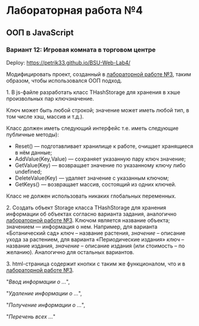 # Лабораторная работа №4

## ООП в JavaScript

### Вариант 12: Игровая комната в торговом центре

Deploy: https://petrik33.github.io/BSU-Web-Lab4/

Модифицировать проект, созданный в [лабораторной работе №3](https://github.com/petrik33/BSU-Web-Lab3), таким образом, чтобы использовался ООП подход.

1\. В js-файле разработать класс THashStorage для хранения в хэше произвольных пар ключ­значение.

Ключ может быть любой строкой; значение может иметь любой тип, в том числе хэш, массив и т.д.).

Класс должен иметь следующий интерфейс т.е. иметь следующие публичные методы):

* Reset() — подготавливает хранилище к работе, очищает хранящиеся в нём данные;
* AddValue(Key,Value) — сохраняет указанную пару ключ значение;
* GetValue(Key) — возвращает значение по указанному ключу либо undefined;
* DeleteValue(Key) — удаляет значение с указанным ключом;
* GetKeys() — возвращает массив, состоящий из одних ключей.

Класс не должен использовать никаких глобальных переменных.

2\. Создать объект Storage класса THashStorage для хранения информации об объектах согласно варианта задания, аналогично [лабораторной работе №3](https://github.com/petrik33/BSU-Web-Lab3). Ключом является название объекта; значением — информация о нем. Например, для варианта «Ботанический сад» *ключ* – название растения, *значение* – описание ухода за растением, для варианта «Периодические издания» *ключ* – название издания, *значение* – описание издания (или стоимость – по желанию). Аналогично для остальных вариантов.

3\. html-страница содержит кнопки с таким же функционалом, что и в [лабораторной работе №3](https://github.com/petrik33/BSU-Web-Lab3).

"*Ввод информации о …*",

"*Удаление информации о …*",

"*Получение информации о …*",

"*Перечень всех …*"
